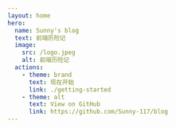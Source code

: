 ```yaml
---
layout: home
hero:
  name: Sunny's blog
  text: 前端历险记
  image:
    src: /logo.jpeg
    alt: 前端历险记
  actions:
    - theme: brand
      text: 现在开始
      link: ./getting-started
    - theme: alt
      text: View on GitHub
      link: https://github.com/Sunny-117/blog
---
```

